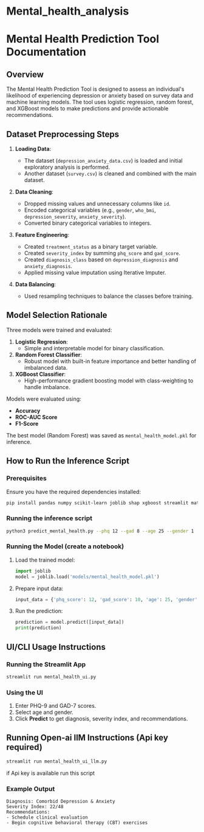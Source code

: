 # Mental_health_analysis
 
# Mental Health Prediction Tool Documentation

## Overview
The Mental Health Prediction Tool is designed to assess an individual's likelihood of experiencing depression or anxiety based on survey data and machine learning models. The tool uses logistic regression, random forest, and XGBoost models to make predictions and provide actionable recommendations.

## Dataset Preprocessing Steps

1. **Loading Data**:
   - The dataset (`depression_anxiety_data.csv`) is loaded and initial exploratory analysis is performed.
   - Another dataset (`survey.csv`) is cleaned and combined with the main dataset.

2. **Data Cleaning**:
   - Dropped missing values and unnecessary columns like `id`.
   - Encoded categorical variables (e.g., `gender`, `who_bmi`, `depression_severity`, `anxiety_severity`).
   - Converted binary categorical variables to integers.

3. **Feature Engineering**:
   - Created `treatment_status` as a binary target variable.
   - Created `severity_index` by summing `phq_score` and `gad_score`.
   - Created `diagnosis_class` based on `depression_diagnosis` and `anxiety_diagnosis`.
   - Applied missing value imputation using Iterative Imputer.

4. **Data Balancing**:
   - Used resampling techniques to balance the classes before training.

## Model Selection Rationale

Three models were trained and evaluated:

1. **Logistic Regression**:
   - Simple and interpretable model for binary classification.
2. **Random Forest Classifier**:
   - Robust model with built-in feature importance and better handling of imbalanced data.
3. **XGBoost Classifier**:
   - High-performance gradient boosting model with class-weighting to handle imbalance.

Models were evaluated using:
   - **Accuracy**
   - **ROC-AUC Score**
   - **F1-Score**

The best model (Random Forest) was saved as `mental_health_model.pkl` for inference.

## How to Run the Inference Script

### Prerequisites

Ensure you have the required dependencies installed:
```sh
pip install pandas numpy scikit-learn joblib shap xgboost streamlit matplotlib seaborn
```
### Running the inference script
```sh
python3 predict_mental_health.py --phq 12 --gad 8 --age 25 --gender 1
```

### Running the Model (create a notebook)
1. Load the trained model:
   ```python
   import joblib
   model = joblib.load('models/mental_health_model.pkl')
   ```
2. Prepare input data:
   ```python
   input_data = {'phq_score': 12, 'gad_score': 10, 'age': 25, 'gender': 1}
   ```
3. Run the prediction:
   ```python
   prediction = model.predict([input_data])
   print(prediction)
   ```

## UI/CLI Usage Instructions

### Running the Streamlit App
```sh
streamlit run mental_health_ui.py
```

### Using the UI
1. Enter PHQ-9 and GAD-7 scores.
2. Select age and gender.
3. Click **Predict** to get diagnosis, severity index, and recommendations.

## Running Open-ai llM Instructions (Api key required)
```sh
streamlit run mental_health_ui_llm.py
```
if Api key is available run this script

### Example Output
```
Diagnosis: Comorbid Depression & Anxiety
Severity Index: 22/48
Recommendations:
- Schedule clinical evaluation
- Begin cognitive behavioral therapy (CBT) exercises
```


